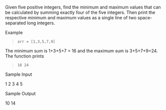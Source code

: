 Given five positive integers, find the minimum and maximum values that can be calculated by summing exactly four of the five integers. Then print the respective minimum and maximum values as a single line of two space-separated long integers.

Example

> `` arr = [1,3,5,7,9] ``

The minimum sum is 1+3+5+7 = 16 and the maximum sum is 3+5+7+9=24. 
The function prints

> `` 16 24 ``

Sample Input

1 2 3 4 5

Sample Output

10 14